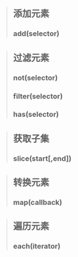 >## 添加元素
>### add(selector)

>## 过滤元素
>### not(selector)
>### filter(selector)
>### has(selector)

>## 获取子集
>### slice(start[,end])

>## 转换元素
>### map(callback)

>## 遍历元素
>### each(iterator)
